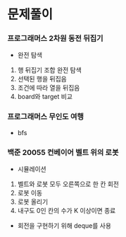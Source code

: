 # 문제풀이

### 프로그래머스 2차원 동전 뒤집기

- 완전 탐색
1. 행 뒤집기 조합 완전 탐색
2. 선택된 행을 뒤집음
3. 조건에 따라 열을 뒤집음
4. board와 target 비교

### 프로그래머스 무인도 여행

- bfs

### 백준 20055 컨베이어 벨트 위의 로봇

- 시뮬레이션
1. 벨트와 로봇 모두 오른쪽으로 한 칸 회전
2. 로봇 이동
3. 로봇 올리기
4. 내구도 0인 칸의 수가 K 이상이면 종료
- 회전을 구현하기 위해 deque를 사용

